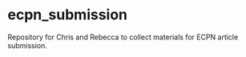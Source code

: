 # ecpn_submission
Repository for Chris and Rebecca to collect materials for ECPN article submission.
